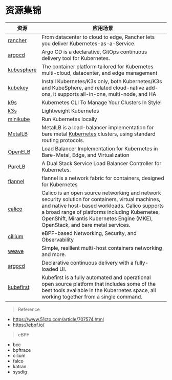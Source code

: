 # 资源集锦

| 资源                                                         | 应用场景                                                     |
| ------------------------------------------------------------ | ------------------------------------------------------------ |
| [rancher](https://rancher.com/)                              | From datacenter to cloud to edge, Rancher lets you deliver Kubernetes-as-a-Service. |
| [argocd](https://argoproj.github.io/cd/)                     | Argo CD is a declarative, GitOps continuous delivery tool for Kubernetes. |
| [kubesphere](https://github.com/kubesphere/kubesphere)       | The container platform tailored for Kubernetes multi-cloud, datacenter, and edge management |
| [kubekey](https://github.com/kubesphere/kubekey)             | Install Kubernetes/K3s only, both Kubernetes/K3s and KubeSphere, and related cloud-native add-ons, it supports all-in-one, multi-node, and HA |
| [k9s](https://github.com/derailed/k9s)                       | Kubernetes CLI To Manage Your Clusters In Style!             |
| [k3s](https://github.com/k3s-io/k3s)                         | Lightweight Kubernetes                                       |
| [minikube](https://github.com/kubernetes/minikube)           | Run Kubernetes locally                                       |
| [MetalLB](https://metallb.universe.tf/)                      | MetalLB is a load-balancer implementation for bare metal [Kubernetes](https://kubernetes.io/) clusters, using standard routing protocols. |
| [OpenELB](https://github.com/openelb/openelb)                | Load Balancer Implementation for Kubernetes in Bare-Metal, Edge, and Virtualization |
| [PureLB](https://purelb.gitlab.io/docs/)                     | A Dual Stack Service Load Balancer Controller for Kubernetes. |
| [flannel](https://github.com/flannel-io/flannel)             | flannel is a network fabric for containers, designed for Kubernetes |
| [calico](https://projectcalico.docs.tigera.io/getting-started/kubernetes/) | Calico is an open source networking and network security solution for containers, virtual machines, and native host-based workloads. Calico supports a broad range of platforms including Kubernetes, OpenShift, Mirantis Kubernetes Engine (MKE), OpenStack, and bare metal services. |
| [cillium](https://github.com/cilium/cilium)                  | eBPF-based Networking, Security, and Observability           |
| [weave](https://github.com/weaveworks/weave)                 | Simple, resilient multi-host containers networking and more. |
| [argocd](https://argoproj.github.io/cd/)                     | Declarative continuous delivery with a fully-loaded UI.      |
| [kubefirst](https://docs.kubefirst.io/)                      | Kubefirst is a fully automated and operational open source platform that includes some of the best tools available in the Kubernetes space, all working together from a single command. |



> Reference

- https://www.51cto.com/article/707574.html
- https://ebpf.io/



> eBPF

- bcc
- bpftrace
- cilium
- falco
- katran
- sysdig